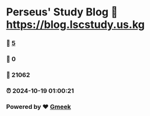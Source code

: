 # Perseus' Study Blog :link: https://blog.lscstudy.us.kg 
### :page_facing_up: [5](https://blog.lscstudy.us.kg/tag.html) 
### :speech_balloon: 0 
### :hibiscus: 21062 
### :alarm_clock: 2024-10-19 01:00:21 
### Powered by :heart: [Gmeek](https://github.com/Meekdai/Gmeek)

